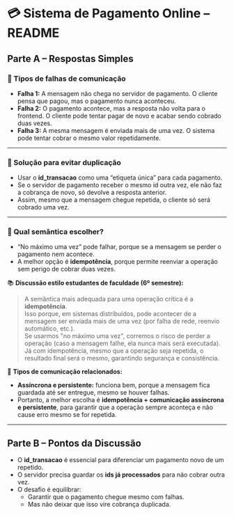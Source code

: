 # 💳 Sistema de Pagamento Online – README

## Parte A – Respostas Simples

### 🔹 Tipos de falhas de comunicação

- **Falha 1:** A mensagem não chega no servidor de pagamento. O cliente pensa que pagou, mas o pagamento nunca aconteceu.  
- **Falha 2:** O pagamento acontece, mas a resposta não volta para o frontend. O cliente pode tentar pagar de novo e acabar sendo cobrado duas vezes.  
- **Falha 3:** A mesma mensagem é enviada mais de uma vez. O sistema pode tentar cobrar o mesmo valor repetidamente.  

---

### 🔹 Solução para evitar duplicação

- Usar o **id_transacao** como uma “etiqueta única” para cada pagamento.  
- Se o servidor de pagamento receber o mesmo id outra vez, ele não faz a cobrança de novo, só devolve a resposta anterior.  
- Assim, mesmo que a mensagem chegue repetida, o cliente só será cobrado uma vez.  

---

### 🔹 Qual semântica escolher?

- “No máximo uma vez” pode falhar, porque se a mensagem se perder o pagamento nem acontece.  
- A melhor opção é **idempotência**, porque permite reenviar a operação sem perigo de cobrar duas vezes.  

📚 **Discussão estilo estudantes de faculdade (6º semestre):**  
> A semântica mais adequada para uma operação crítica é a **idempotência**.  
> Isso porque, em sistemas distribuídos, pode acontecer de a mensagem ser enviada mais de uma vez (por falha de rede, reenvio automático, etc.).  
> Se usarmos "no máximo uma vez", corremos o risco de perder a operação (caso a mensagem falhe, ela nunca mais será executada).  
> Já com idempotência, mesmo que a operação seja repetida, o resultado final será o mesmo, garantindo segurança e consistência.  

🔄 **Tipos de comunicação relacionados:**  
- **Assíncrona e persistente:** funciona bem, porque a mensagem fica guardada até ser entregue, mesmo se houver falhas.  
- Portanto, a melhor escolha é **idempotência + comunicação assíncrona e persistente**, para garantir que a operação sempre aconteça e não cause erro mesmo se for repetida.  

---

## Parte B – Pontos da Discussão

- O **id_transacao** é essencial para diferenciar um pagamento novo de um repetido.  
- O servidor precisa guardar os **ids já processados** para não cobrar outra vez.  
- O desafio é equilibrar:  
  - Garantir que o pagamento chegue mesmo com falhas.  
  - Mas não deixar que isso vire cobrança duplicada.  
